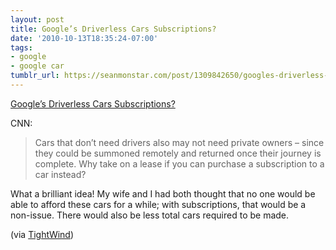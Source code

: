 ```yaml
---
layout: post
title: Google’s Driverless Cars Subscriptions?
date: '2010-10-13T18:35:24-07:00'
tags:
- google
- google car
tumblr_url: https://seanmonstar.com/post/1309842650/googles-driverless-cars-subscriptions
---
```

[Google’s Driverless Cars Subscriptions?](http://tech.fortune.cnn.com/2010/10/12/when-can-consumers-buy-a-google-driverless-car-and-why-would-they/)  

CNN:

> Cars that don’t need drivers also may not need private owners – since they could be summoned remotely and returned once their journey is complete. Why take on a lease if you can purchase a subscription to a car instead?

What a brilliant idea! My wife and I had both thought that no one would be able to afford these cars for a while; with subscriptions, that would be a non-issue. There would also be less total cars required to be made.

(via [TightWind](http://www.tightwind.net/2010/10/googles-driverless-cars-and-car-subscriptions/))

